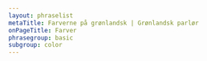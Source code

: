 ```yaml
---
layout: phraselist
metaTitle: Farverne på grønlandsk | Grønlandsk parlør
onPageTitle: Farver
phrasegroup: basic
subgroup: color
---
```

